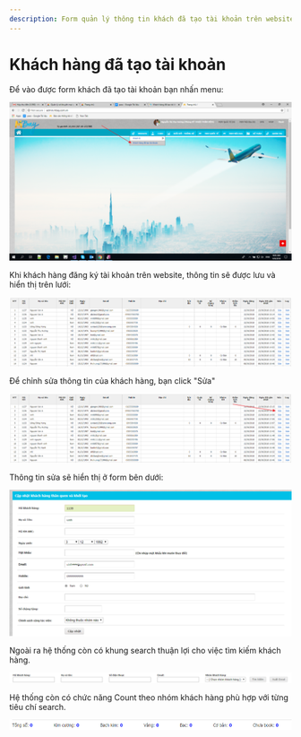 ```yaml
---
description: Form quản lý thông tin khách đã tạo tài khoản trên website MBay
---
```


# Khách hàng đã tạo tài khoản

Để vào được form khách đã tạo tài khoản bạn nhấn menu:

![](../../.gitbook/assets/image%20%2828%29.png)

Khi khách hàng đăng ký tài khoản trên website, thông tin sẽ được lưu và hiển thị trên lưới:

![H&#xEC;nh 1: Th&#xF4;ng tin kh&#xE1;ch &#x111;&#xE3; t&#x1EA1;o t&#xE0;i kho&#x1EA3;n](../../.gitbook/assets/image%20%2873%29.png)

Để chỉnh sửa thông tin của khách hàng, bạn click "Sửa"

![](../../.gitbook/assets/image%20%2887%29.png)

Thông tin sửa sẽ hiển thị ở form bên dưới:

![H&#xEC;nh 2: C&#x1EAD;p nh&#x1EAD;t th&#xF4;ng tin kh&#xE1;ch &#x111;&#xE3; t&#x1EA1;o t&#xE0;i kho&#x1EA3;n](../../.gitbook/assets/image%20%281%29.png)

Ngoài ra hệ thống còn có khung search thuận lợi cho việc tìm kiếm khách hàng.

![](../../.gitbook/assets/image%20%2822%29.png)

Hệ thống còn có chức năng Count theo nhóm khách hàng phù hợp với từng tiêu chí search.

![](../../.gitbook/assets/image%20%2823%29.png)

